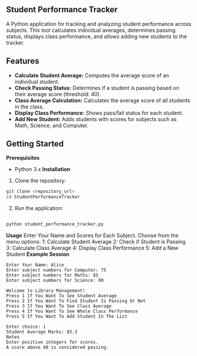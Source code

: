 ## Student Performance Tracker
A Python application for tracking and analyzing student performance across subjects. This tool calculates individual averages, determines passing status, displays class performance, and allows adding new students to the tracker.

## Features
- **Calculate Student Average:** Computes the average score of an individual student.
- **Check Passing Status:** Determines if a student is passing based on their average score (threshold: 40).
- **Class Average Calculation:** Calculates the average score of all students in the class.
- **Display Class Performance:** Shows pass/fail status for each student.
- **Add New Student:** Adds students with scores for subjects such as Math, Science, and Computer.
## Getting Started
**Prerequisites**
- Python 3.x
**Installation**
1. Clone the repository:
```bash
git clone <repository_url>
cd StudentPerformanceTracker
```

2. Run the application:

```bash

python student_performance_tracker.py
```
**Usage**
Enter Your Name and Scores for Each Subject.
Choose from the menu options:
1: Calculate Student Average
2: Check if Student is Passing
3: Calculate Class Average
4: Display Class Performance
5: Add a New Student
**Example Session**
```
Enter Your Name: Alice
Enter subject numbers for Computer: 75
Enter subject numbers for Maths: 85
Enter subject numbers for Science: 90

Welcome to Library Management!
Press 1 If You Want To See Student Average
Press 2 If You Want To Find Student Is Passing Or Not
Press 3 If You Want To See Class Average
Press 4 If You Want To See Whole Class Performance
Press 5 If You Want To Add Student In The List

Enter choice: 1
Student Average Marks: 83.3
Notes
Enter positive integers for scores.
A score above 40 is considered passing.
```
